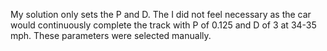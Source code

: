 My solution only sets the P and D.  The I did not feel necessary as the car
would continuously complete the track with P of 0.125 and D of 3 at 34-35 mph.
These parameters were selected manually.
